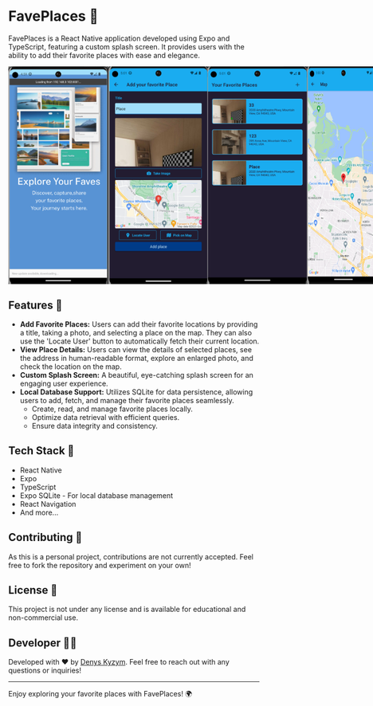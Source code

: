 
# FavePlaces 📍

FavePlaces is a React Native application developed using Expo and TypeScript, featuring a custom splash screen. It provides users with the ability to add their favorite places with ease and elegance.

<div style="display: flex; ">
  <img src="image.png" alt="Screenshot 1" width="200"/>
  <img src="image-1.png" alt="Screenshot 2" width="200"/>
  <img src="image-2.png" alt="Screenshot 3" width="200"/>
  <img src="image-3.png" alt="Screenshot 4" width="200"/>
</div>


## Features 🚀

* **Add Favorite Places:** Users can add their favorite locations by providing a title, taking a photo, and selecting a place on the map. They can also use the 'Locate User' button to automatically fetch their current location.
* **View Place Details:** Users can view the details of selected places, see the address in human-readable format, explore an enlarged photo, and check the location on the map.
* **Custom Splash Screen:** A beautiful, eye-catching splash screen for an engaging user experience.
* **Local Database Support:** Utilizes SQLite for data persistence, allowing users to add, fetch, and manage their favorite places seamlessly.
  * Create, read, and manage favorite places locally.
  * Optimize data retrieval with efficient queries.
  * Ensure data integrity and consistency.

## Tech Stack 🧩

* React Native
* Expo
* TypeScript
* Expo SQLite - For local database management
* React Navigation
* And more...

## Contributing 🤝

As this is a personal project, contributions are not currently accepted. Feel free to fork the repository and experiment on your own!

## License 📝

This project is not under any license and is available for educational and non-commercial use.

## Developer 👨‍💻

Developed with ❤️ by [Denys Kyzym](https://www.linkedin.com/in/denys-kyzym/). Feel free to reach out with any questions or inquiries!

---

Enjoy exploring your favorite places with FavePlaces! 🌍
